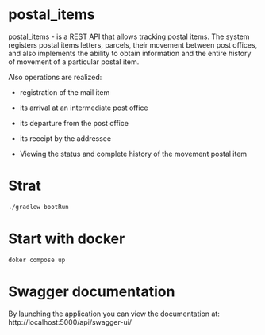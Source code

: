 # postal_items
postal_items - is a REST API that allows tracking postal items.
The system registers postal items letters, parcels, their movement between post offices, and also implements the ability to obtain information and the entire history of movement of a particular postal item.

Also operations are realized: 

* registration of the mail item

* its arrival at an intermediate post office

* its departure from the post office

* its receipt by the addressee

* Viewing the status and complete history of the movement postal item

# Strat
```sh
./gradlew bootRun
```
# Start with docker
```sh
doker compose up
```
# Swagger documentation
By launching the application you can view the documentation at: http://localhost:5000/api/swagger-ui/
